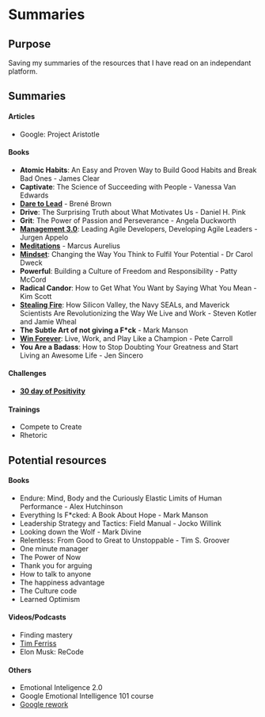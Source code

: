 # Summaries

## Purpose
Saving my summaries of the resources that I have read on an independant platform.

## Summaries

#### Articles
* Google: Project Aristotle

#### Books
* __Atomic Habits__: An Easy and Proven Way to Build Good Habits and Break Bad Ones - James Clear
* __Captivate__: The Science of Succeeding with People - Vanessa Van Edwards
* [__Dare to Lead__](books/dare_to_lead.md) - Brené Brown
* __Drive__: The Surprising Truth about What Motivates Us - Daniel H. Pink
* __Grit__: The Power of Passion and Perseverance - Angela Duckworth
* [__Management 3.0__](/books/management30.md): Leading Agile Developers, Developing Agile Leaders - Jurgen Appelo
* [__Meditations__](/books/meditations.md) - Marcus Aurelius
* [__Mindset__](/books/mindset.md): Changing the Way You Think to Fulfil Your Potential - Dr Carol Dweck
* __Powerful__: Building a Culture of Freedom and Responsibility - Patty McCord
* __Radical Candor__: How to Get What You Want by Saying What You Mean - Kim Scott
* [__Stealing Fire__](/books/stealing_fire.md): How Silicon Valley, the Navy SEALs, and Maverick Scientists Are Revolutionizing the Way We Live and Work - Steven Kotler and Jamie Wheal
* __The Subtle Art of not giving a F*ck__ - Mark Manson
* [__Win Forever__](/books/win_forever.md): Live, Work, and Play Like a Champion - Pete Carroll
* __You Are a Badass__: How to Stop Doubting Your Greatness and Start Living an Awesome Life - Jen Sincero

#### Challenges
* [__30 day of Positivity__](/challenges/30_day_positivity.md)

#### Trainings

- Compete to Create
- Rhetoric

## Potential resources


#### Books

- Endure: Mind, Body and the Curiously Elastic Limits of Human Performance - Alex Hutchinson
- Everything Is F*cked: A Book About Hope - Mark Manson
- Leadership Strategy and Tactics: Field Manual - Jocko Willink
- Looking down the Wolf - Mark Divine
- Relentless: From Good to Great to Unstoppable - Tim S. Groover
- One minute manager
- The Power of Now
- Thank you for arguing
- How to talk to anyone
- The happiness advantage
- The Culture code
- Learned Optimism

#### Videos/Podcasts
- Finding mastery
- [Tim Ferriss](https://tim.blog/)
- Elon Musk: ReCode
  
#### Others
- Emotional Inteligence 2.0
- Google Emotional Intelligence 101 course
- [Google rework](https://rework.withgoogle.com/guides/understanding-team-effectiveness/steps/introduction/)